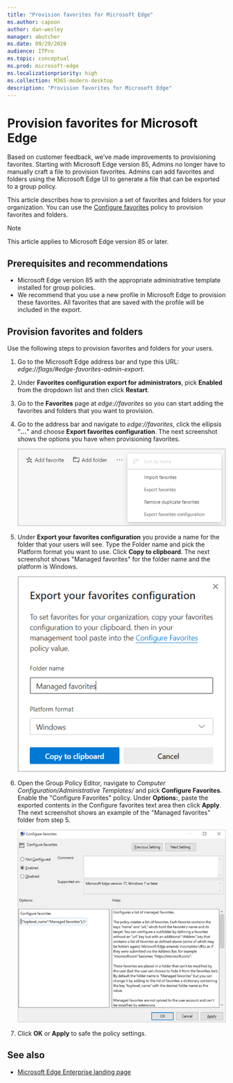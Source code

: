 ```yaml
---
title: "Provision favorites for Microsoft Edge"
ms.author: capoon
author: dan-wesley
manager: abutcher
ms.date: 09/29/2020
audience: ITPro
ms.topic: conceptual
ms.prod: microsoft-edge
ms.localizationpriority: high
ms.collection: M365-modern-desktop
description: "Provision favorites for Microsoft Edge"
---
```


# Provision favorites for Microsoft Edge

Based on customer feedback, we've made improvements to provisioning favorites. Starting with Microsoft Edge version 85, Admins no longer have to manually craft a file to provision favorites. Admins can add favorites and folders using the Microsoft Edge UI to generate a file that can be exported to a group policy.

This article describes how to provision a set of favorites and folders for your organization. You can use the [Configure favorites](https://docs.microsoft.com//DeployEdge/microsoft-edge-policies#configure-favorites) policy to provision favorites and folders.

> [!NOTE]
> This article applies to Microsoft Edge version 85 or later.

## Prerequisites and recommendations

- Microsoft Edge version 85 with the appropriate administrative template installed for group policies.
- We recommend that you use a new profile in Microsoft Edge to provision these favorites. All favorites that are saved with the profile will be included in the export.  

## Provision favorites and folders

Use the following steps to provision favorites and folders for your users.

1. Go to the Microsoft Edge address bar and type this URL: *edge://flags/#edge-favorites-admin-export*.
2. Under **Favorites configuration export for administrators**, pick **Enabled** from the dropdown list and then click **Restart**.

3. Go to the **Favorites** page at *edge://favorites* so you can start adding the favorites and folders that you want to provision.

<!--
4. On the **Favorites bar**, click **Add folder**. The folder structure of favorites that are set in the profile you're using will be reflected in the folder you provision for your users. The next screenshot shows "Managed favorites", the folder we'll use to provision favorites.

   ![Add a folder](media/edge-learnmore-provision-favorites/provision-favorites-add-folder.png)

   > [!TIP]
   > Add existing folders that contain favorites you want to provision for your users.

5. Select "Managed favorites" and then click **Add favorite**. The next screenshot shows the favorite we've added.

   ![Add a favorite](media/edge-learnmore-provision-favorites/provision-favorites-add-favorite.png)-->

4. Go to the address bar and navigate to *edge://favorites*, click the ellipsis "**…**" and choose **Export favorites configuration**. The next screenshot shows the options you have when provisioning favorites.

   ![Menu options for working with favorites.](media/edge-learnmore-provision-favorites/provision-favorites-menu-options.png)

5. Under **Export your favorites configuration** you provide a name for the folder that your users will see. Type the Folder name and pick the Platform format you want to use. Click **Copy to clipboard**. The next screenshot shows "Managed favorites" for the folder name and the platform is Windows.

   ![Dialog for exporting favorites to a Windows folder.](media/edge-learnmore-provision-favorites/provision-favorites-export.png)

6. Open the Group Policy Editor, navigate to *Computer Configuration/Administrative Templates/* and pick **Configure Favorites**. Enable the "Configure Favorites" policy. Under **Options:**, paste the exported contents in the Configure favorites text area then click **Apply**. The next screenshot shows an example of the "Managed favorites" folder from step 5.

   ![Use gpedit to enable and configure "Configure favorites" policy.](media/edge-learnmore-provision-favorites/provision-favorites-gpedit.png)

7. Click **OK** or **Apply** to safe the policy settings.

## See also

- [Microsoft Edge Enterprise landing page](https://aka.ms/EdgeEnterprise)